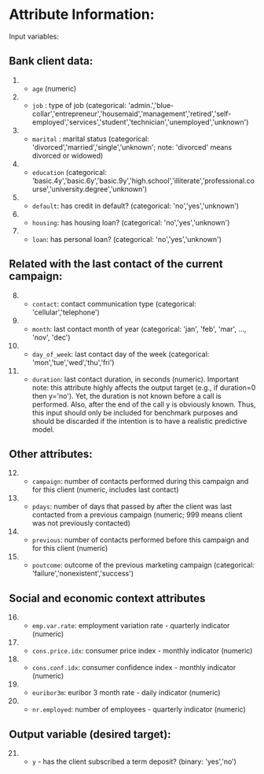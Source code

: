 # Attribute Information:

Input variables:
## Bank client data:
1. - `age` (numeric)
2. - `job` : type of job (categorical: 'admin.','blue-collar','entrepreneur','housemaid','management','retired','self-employed','services','student','technician','unemployed','unknown')
3. - `marital` : marital status (categorical: 'divorced','married','single','unknown'; note: 'divorced' means divorced or widowed)
4. - `education` (categorical: 'basic.4y','basic.6y','basic.9y','high.school','illiterate','professional.course','university.degree','unknown')
5. - `default`: has credit in default? (categorical: 'no','yes','unknown')
6. - `housing`: has housing loan? (categorical: 'no','yes','unknown')
7. - `loan`: has personal loan? (categorical: 'no','yes','unknown')
## Related with the last contact of the current campaign:
8. - `contact`: contact communication type (categorical: 'cellular','telephone')
9. - `month`: last contact month of year (categorical: 'jan', 'feb', 'mar', ..., 'nov', 'dec')
10. - `day_of_week`: last contact day of the week (categorical: 'mon','tue','wed','thu','fri')
11. - `duration`: last contact duration, in seconds (numeric). Important note: this attribute highly affects the output target (e.g., if duration=0 then y='no'). Yet, the duration is not known before a call is performed. Also, after the end of the call y is obviously known. Thus, this input should only be included for benchmark purposes and should be discarded if the intention is to have a realistic predictive model.
## Other attributes:
12. - `campaign`: number of contacts performed during this campaign and for this client (numeric, includes last contact)
13. - `pdays`: number of days that passed by after the client was last contacted from a previous campaign (numeric; 999 means client was not previously contacted)
14. - `previous`: number of contacts performed before this campaign and for this client (numeric)
15. - `poutcome`: outcome of the previous marketing campaign (categorical: 'failure','nonexistent','success')
## Social and economic context attributes
16. - `emp.var.rate`: employment variation rate - quarterly indicator (numeric)
17. - `cons.price.idx`: consumer price index - monthly indicator (numeric)
18. - `cons.conf.idx`: consumer confidence index - monthly indicator (numeric)
19. - `euribor3m`: euribor 3 month rate - daily indicator (numeric)
20. - `nr.employed`: number of employees - quarterly indicator (numeric)

## Output variable (desired target):
21. - `y` - has the client subscribed a term deposit? (binary: 'yes','no')
